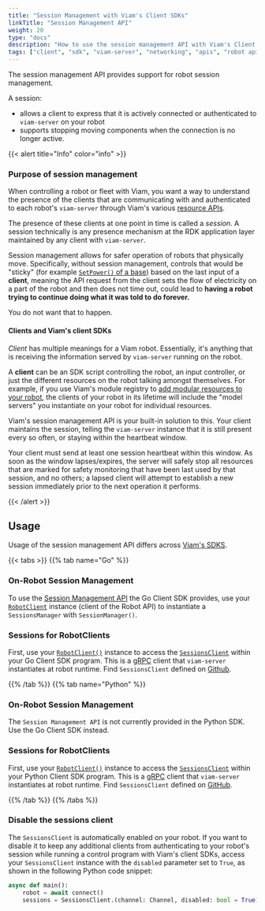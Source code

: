 ```yaml
---
title: "Session Management with Viam's Client SDKs"
linkTitle: "Session Management API"
weight: 20
type: "docs"
description: "How to use the session management API with Viam's Client SDKs."
tags: ["client", "sdk", "viam-server", "networking", "apis", "robot api", "session", "sessions", "session management"]
---
```


The session management API provides support for robot session management.

A session:

- allows a client to express that it is actively connected or authenticated to `viam-server` on your robot
- supports stopping moving components when the connection is no longer active.

{{< alert title="Info" color="info" >}}

### Purpose of session management

When controlling a robot or fleet with Viam, you want a way to understand the presence of the clients that are communicating with and authenticated to each robot's `viam-server` through Viam's various [resource APIs](/program/apis/).

The presence of these clients at one point in time is called a *session*.
A session technically is any presence mechanism at the RDK application layer maintained by any client with `viam-server`.

Session management allows for safer operation of robots that physically move.
Specifically, without session management, controls that would be "sticky" (for example [`SetPower()` of a base](/components/base/#setpower)) based on the last input of a **client**, meaning the API request from the client sets the flow of electricity on a part of the robot and then does not time out, could lead to **having a robot trying to continue doing what it was told to do forever.**

You do not want that to happen.

#### Clients and Viam's client SDKs

*Client* has multiple meanings for a Viam robot.
Essentially, it's anything that is receiving the information served by `viam-server` running on the robot.

A **client** can be an SDK script controlling the robot, an input controller, or just the different resources on the robot talking amongst themselves.
For example, if you use Viam's module registry to [add modular resources to your robot](/extend/modular-resources/), the clients of your robot in its lifetime will include the "model servers" you instantiate on your robot for individual resources.

Viam's session management API is your built-in solution to this.
Your client maintains the session, telling the `viam-server` instance that it is still present every so often, or staying within the heartbeat window.

Your client must send at least one session heartbeat within this window.
As soon as the window lapses/expires, the server will safely stop all resources that are marked for safety monitoring that have been last used by that session, and no others; a lapsed client will attempt to establish a new session immediately prior to the next operation it performs.

{{< /alert >}}

## Usage

Usage of the session management API differs across [Viam's SDKS](/program/).

{{< tabs >}}
{{% tab name="Go" %}}

### On-Robot Session Management

To use the [Session Management API](https://pkg.go.dev/go.viam.com/rdk/session) the Go Client SDK provides, use your [`RobotClient`](/program/apis/#robot-api) instance (client of the Robot API) to instantiate a `SessionsManager` with `SessionManager()`.

### Sessions for RobotClients

First, use your [`RobotClient()`](/program/apis/#robot-api) instance to access the [`SessionsClient`](https://pkg.go.dev/go.viam.com/rdk/session) within your Go Client SDK program.
This is a [gRPC](https://grpc.io/) client that `viam-server` instantiates at robot runtime.
Find `SessionsClient` defined on [Github](https://github.com/viamrobotics/rdk/blob/main/robot/client/client.go).

{{% /tab %}}
{{% tab name="Python" %}}

### On-Robot Session Management

The `Session Management API` is not currently provided in the Python SDK.
Use the Go Client SDK instead.

### Sessions for RobotClients

First, use your [`RobotClient()`](/program/apis/#robot-api) instance to access the [`SessionsClient`](https://python.viam.dev/autoapi/viam/sessions_client/index.html#viam.sessions_client.SessionsClient) within your Python Client SDK program.
This is a [gRPC](https://grpc.io/) client that `viam-server` instantiates at robot runtime.
Find `SessionsClient` defined on [GitHub](https://github.com/viamrobotics/rdk/blob/main/robot/client/client.go).

{{% /tab %}}
{{% /tabs %}}

### Disable the sessions client

The `SessionsClient` is automatically enabled on your robot.
If you want to disable it to keep any additional clients from authenticating to your robot's session while running a control program with Viam's client SDKs, access your `SessionsClient` instance with the `disabled` parameter set to `True`, as shown in the following Python code snippet:

```python {class="line-numbers linkable-line-numbers"}
async def main():
    robot = await connect()
    sessions = SessionsClient.(channel: Channel, disabled: bool = True)
```
